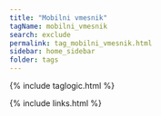 ```yaml
---
title: "Mobilni vmesnik"
tagName: mobilni_vmesnik
search: exclude
permalink: tag_mobilni_vmesnik.html
sidebar: home_sidebar
folder: tags
---
```

{% include taglogic.html %}

{% include links.html %}
